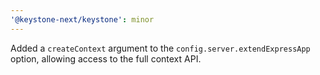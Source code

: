 ```yaml
---
'@keystone-next/keystone': minor
---
```


Added a `createContext` argument to the `config.server.extendExpressApp` option, allowing access to the full context API.

